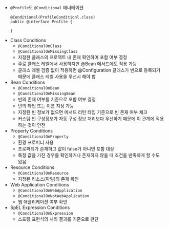 * `@Profile`도 `@Conditional` 애너테이션
    ```
    @Conditional(ProfileConditionl.class)
    public @interface Profile {
        
    }
    ```
* Class Conditions
  * `@ConditionalOnClass`
  * `@ConditionalOnMissingClass`
  * 지정한 클래스의 프로젝트 내 존재 확인하여 포함 여부 결정
  * 주로 클래스 레벨에서 사용하지만 @Bean 메서드에도 적용 가능
  * 클래스 레벨 검증 없이 적용하면 @Configuration 클래스가 빈으로 등록되기 때문에 클래스 레벨 사용을 우선시 해야 함
* Bean Conditions
  * `@ConditionalOnBean`
  * `@ConditionalOnMissingBean`
  * 빈의 존재 여부를 기준으로 포함 여부 결정
  * 빈의 타입 또는 이름 지정 가능
  * 지정된 빈 정보가 없으면 메서드 리턴 타입 기준으로 빈 존재 여부 체크
  * 커스텀 빈 구성정보가 자동 구성 정보 처리보다 우선하기 때문에 이 관계에 적용하는 것이 안전
* Property Conditions
  * `@ConditionalOnProperty`
  * 환경 프로퍼티 사용
  * 프로퍼티가 존재하고 값이 false가 아니면 포함 대상
  * 특정 값을 가진 경우를 확인하거나 존재하지 않을 때 조건을 만족하게 할 수도 있음
* Resource Conditions
  * `@ConditionalOnResource`
  * 지정된 리소스(파일)의 존재 확인
* Web Application Conditions
  * `@ConditionalOnWebApplication`
  * `@ConditionalOnNotWebApplication`
  * 웹 애플리케이션 여부 확인
* SpEL Expression Conditions
  * `@ConditionalOnExpression`
  * 스프링 표현식의 처리 결과를 기준으로 판단